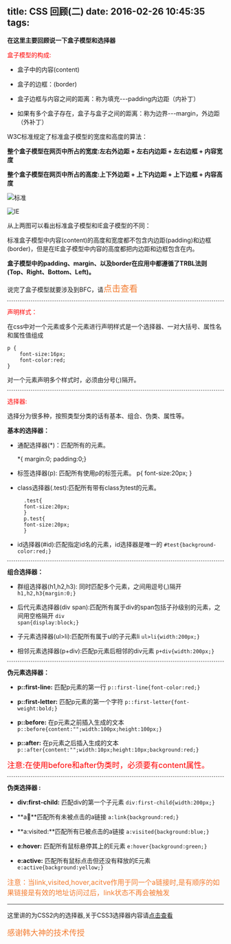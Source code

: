 title: CSS 回顾(二)
date: 2016-02-26 10:45:35
tags:
---
**在这里主要回顾说一下盒子模型和选择器**

<!--more-->

<span style="color:red;">盒子模型的构成:</span>

- 盒子中的内容(content)

- 盒子的边框：(border)

- 盒子边框与内容之间的距离：称为填充---padding内边距（内补丁）

- 如果有多个盒子存在，盒子与盒子之间的距离：称为边界---margin，外边距（外补丁）

W3C标准规定了标准盒子模型的宽度和高度的算法：

__整个盒子模型在网页中所占的宽度:左右外边距 + 左右内边距 + 左右边框 + 内容宽度__

__整个盒子模型在网页中所占的高度:上下外边距 + 上下内边距 + 上下边框 + 内容高度__

![标准](http://7xoo7k.com1.z0.glb.clouddn.com/w3c.jpg "标准盒子模型")

![IE](http://7xoo7k.com1.z0.glb.clouddn.com/ie.jpg "IE盒子模型")

从上两图可以看出标准盒子模型和IE盒子模型的不同：

标准盒子模型中内容(content)的高度和宽度都不包含内边距(padding)和边框(border)，但是在IE盒子模型中内容的高度都把内边距和边框包含在内。

**盒子模型中的padding、margin、以及border在应用中都遵循了TRBL法则(Top、Right、Bottom、Left)。**

说完了盒子模型就要涉及到BFC，请<a href="javascript:;" style="font-size:20px; text-decoration:none; color:#f47d31;">点击查看</a>

<div style="border:1px  #999 dashed;"></div>

<span style="color:red;">声明样式：</span>

在css中对一个元素或多个元素进行声明样式是一个选择器、一对大括号、属性名和属性值组成

	p {
		font-size:16px;
		font-color:red;
	}

对一个元素声明多个样式时，必须由分号(;)隔开。

<div style="border:1px  #999 dashed;"></div>

<span style="color:red;">选择器:</span>

选择分为很多种，按照类型分类的话有基本、组合、伪类、属性等。

__基本的选择器：__

- 通配选择器(*)：匹配所有的元素。

  	*{
		margin:0;
		padding:0;}

- 标签选择器(p): 匹配所有使用p的标签元素。
	p{
		font-size:20px;
	}

- class选择器(.test):匹配所有带有class为test的元素。

		.test{
		font-size:20px;
		}
		p.test{
		font-size:20px;
		}
- id选择器(#id):匹配指定id名的元素，id选择器是唯一的 <code>#test{background-color:red;}</code>

<div style="border:1px  #999 dashed;"></div>

__组合选择器：__

- 群组选择器(h1,h2,h3): 同时匹配多个元素，之间用逗号(,)隔开 <code>h1,h2,h3{margin:0;}</code>

- 后代元素选择器(div span):匹配所有属于div的span包括子孙级别的元素，之间用空格隔开 <code>div span{display:block;}</code>

- 子元素选择器(ul>li):匹配所有属于ul的子元素li <code>ul>li{width:200px;}</code>

- 相邻元素选择器(p+div):匹配p元素后相邻的div元素 <code>p+div{width:200px;}</code>

<div style="border:1px  #999 dashed;"></div>

__伪元素选择器：__

- **p::first-line:** 匹配p元素的第一行 <code>p::first-line{font-color:red;}</code>

- **p::first-letter:** 匹配p元素的第一个字符 <code>p::first-letter{font-weight:bold;}</code>

- **p::before:** 在p元素之前插入生成的文本 <code>p::before{content:"";width:100px;height:100px;}</code>

- **p::after:** 在p元素之后插入生成的文本 <code>p::after{content:"";width:10px;height:10px;background:red;}</code>

<span style="color:red; font-size:18px;">注意:在使用before和after伪类时，必须要有content属性。</span>

<div style="border:1px #999 dashed"></div>

__伪类选择器 :__

- **div:first-child:** 匹配div的第一个子元素 <code>div:first-child{width:200px;}</code>

- **a:link:**匹配所有未被点击的a链接 <code>a:link{background:red;}</code>

- **a:visited:**匹配所有已被点击的a链接 <code>a:visited{background:blue;}</code>

- **e:hover:** 匹配所有鼠标悬停其上的E元素 <code>e:hover{background:green;}</code>

- **e:active:** 匹配所有鼠标点击但还没有释放的E元素 <code>e:active{background:yellow;}</code>

<span style="color:#f47d31; font-size:16px;">注意：当link,visited,hover,acitve作用于同一个a链接时,是有顺序的如果链接是有效的地址访问过后，link状态不再会被触发</span>

<div style="border:1px #999 solid;margin-top:15px;"></div>

这里讲的为CSS2内的选择器,关于CSS3选择器内容请<a href="http://niexiaofei1988.github.io/2016/02/26/CSS%E5%9B%9E%E9%A1%BE%28%E4%B8%80%29/">点击查看</a> <br/><br/><span style="font-size:18px;color:#f47d31;">感谢韩大神的技术传授</span>